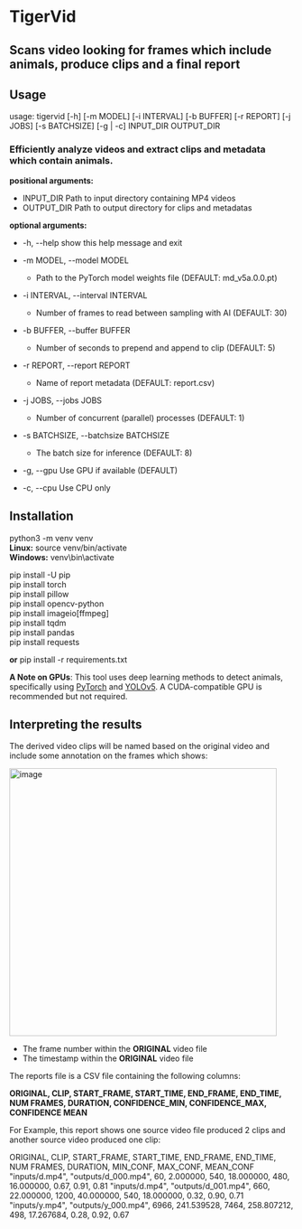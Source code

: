 # TigerVid
## Scans video looking for frames which include animals, produce clips and a final report

## Usage  

usage: tigervid [-h] [-m MODEL] [-i INTERVAL] [-b BUFFER] [-r REPORT] [-j JOBS] [-s BATCHSIZE] [-g | -c] INPUT_DIR OUTPUT_DIR  
  
### Efficiently analyze videos and extract clips and metadata which contain animals.  
  
**positional arguments:**  
* INPUT_DIR             Path to input directory containing MP4 videos  
* OUTPUT_DIR            Path to output directory for clips and metadatas  
  
**optional arguments:**  
* -h, --help            show this help message and exit  
* -m MODEL, --model MODEL
  * Path to the PyTorch model weights file (DEFAULT: md_v5a.0.0.pt)
     
* -i INTERVAL, --interval INTERVAL
  * Number of frames to read between sampling with AI (DEFAULT: 30)
     
* -b BUFFER, --buffer BUFFER
  * Number of seconds to prepend and append to clip (DEFAULT: 5)
    
* -r REPORT, --report REPORT
  * Name of report metadata (DEFAULT: report.csv)
    
* -j JOBS, --jobs JOBS
  * Number of concurrent (parallel) processes (DEFAULT: 1)
    
* -s BATCHSIZE, --batchsize BATCHSIZE
  * The batch size for inference (DEFAULT: 8)
    
* -g, --gpu             Use GPU if available (DEFAULT)  
* -c, --cpu             Use CPU only  



## Installation

python3 -m venv venv  
**Linux:** source venv/bin/activate   
**Windows:**  venv\bin\activate  

pip install -U pip  
pip install torch  
pip install pillow  
pip install opencv-python  
pip install imageio[ffmpeg]  
pip install tqdm  
pip install pandas  
pip install requests  

**or** pip install -r requirements.txt  

**A Note on GPUs**: This tool uses deep learning methods to detect animals, specifically using [PyTorch](https://pytorch.org) and [YOLOv5](https://github.com/ultralytics/yolov5). A CUDA-compatible GPU is recommended but not required.  

## Interpreting the results

The derived video clips will be named based on the original video and include some annotation on the frames which shows:  

<img width="474" alt="image" src="https://github.com/sheneman/tigervid/assets/3028345/3ded327d-6a0e-4b34-9b02-acccb867bf94">  


* The frame number within the **ORIGINAL** video file
* The timestamp within the **ORIGINAL** video file

The reports file is a CSV file containing the following columns:  

**ORIGINAL, CLIP, START_FRAME, START_TIME, END_FRAME, END_TIME, NUM FRAMES, DURATION, CONFIDENCE_MIN, CONFIDENCE_MAX, CONFIDENCE MEAN**  

For Example, this report shows one source video file produced 2 clips and another source video produced one clip:  

ORIGINAL, CLIP, START_FRAME, START_TIME, END_FRAME, END_TIME, NUM FRAMES, DURATION, MIN_CONF, MAX_CONF, MEAN_CONF
"inputs/d.mp4", "outputs/d_000.mp4", 60, 2.000000, 540, 18.000000, 480, 16.000000, 0.67, 0.91, 0.81
"inputs/d.mp4", "outputs/d_001.mp4", 660, 22.000000, 1200, 40.000000, 540, 18.000000, 0.32, 0.90, 0.71
"inputs/y.mp4", "outputs/y_000.mp4", 6966, 241.539528, 7464, 258.807212, 498, 17.267684, 0.28, 0.92, 0.67


